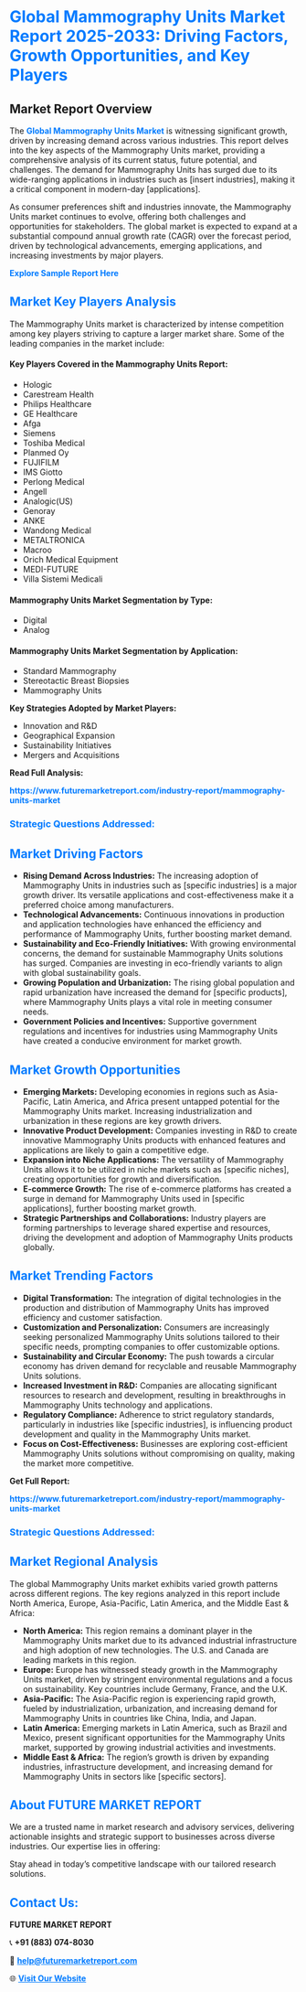 <h1 style="color: #007BFF;">Global Mammography Units Market Report 2025-2033: Driving Factors, Growth Opportunities, and Key Players</h1>

<section id="overview">
<h2>Market Report Overview</h2>
<p>The <a href="https://www.futuremarketreport.com/industry-report/mammography-units-market" style="color: #007BFF; text-decoration: none;"><strong>Global Mammography Units Market</strong></a> is witnessing significant growth, driven by increasing demand across various industries. This report delves into the key aspects of the Mammography Units market, providing a comprehensive analysis of its current status, future potential, and challenges. The demand for Mammography Units has surged due to its wide-ranging applications in industries such as [insert industries], making it a critical component in modern-day [applications].</p>
<p>As consumer preferences shift and industries innovate, the Mammography Units market continues to evolve, offering both challenges and opportunities for stakeholders. The global market is expected to expand at a substantial compound annual growth rate (CAGR) over the forecast period, driven by technological advancements, emerging applications, and increasing investments by major players.</p>
</section>

<section id="overview">
<p><a href="https://www.futuremarketreport.com/request-sample/reportId=125415" style="color: #007BFF; text-decoration: none;"><strong>Explore Sample Report Here</strong></a></p>
</section>

<section id="key-players">
<h2 style="color: #007BFF;">Market Key Players Analysis</h2>
<p>The Mammography Units market is characterized by intense competition among key players striving to capture a larger market share. Some of the leading companies in the market include:</p>
<h4>Key Players Covered in the Mammography Units Report:</h4>
<ul><li>Hologic</li><li>Carestream Health</li><li>Philips Healthcare</li><li>GE Healthcare</li><li>Afga</li><li>Siemens</li><li>Toshiba Medical</li><li>Planmed Oy</li><li>FUJIFILM</li><li>IMS Giotto</li><li>Perlong Medical</li><li>Angell</li><li>Analogic(US)</li><li>Genoray</li><li>ANKE</li><li>Wandong Medical</li><li>METALTRONICA</li><li>Macroo</li><li>Orich Medical Equipment</li><li>MEDI-FUTURE</li><li>Villa Sistemi Medicali</li></ul>
<h4>Mammography Units Market Segmentation by Type:</h4>
<ul><li>Digital</li><li>Analog</li></ul>

<h4>Mammography Units Market Segmentation by Application:</h4>
<ul><li>Standard Mammography</li><li>Stereotactic Breast Biopsies</li><li>Mammography Units</li></ul>
<p><strong>Key Strategies Adopted by Market Players:</strong></p>
<ul>
<li>Innovation and R&D</li>
<li>Geographical Expansion</li>
<li>Sustainability Initiatives</li>
<li>Mergers and Acquisitions</li>
</ul>
</section>

<section>
<p><strong>Read Full Analysis: </strong></p><a href="https://www.futuremarketreport.com/industry-report/mammography-units-market" style="color: #007BFF; text-decoration: none;"><strong>https://www.futuremarketreport.com/industry-report/mammography-units-market</strong></a>
<h3 style="color: #007BFF;">Strategic Questions Addressed:</h3>
</section>

<section id="driving-factors">
<h2 style="color: #007BFF;">Market Driving Factors</h2>
<ul>
<li><strong>Rising Demand Across Industries:</strong> The increasing adoption of Mammography Units in industries such as [specific industries] is a major growth driver. Its versatile applications and cost-effectiveness make it a preferred choice among manufacturers.</li>
<li><strong>Technological Advancements:</strong> Continuous innovations in production and application technologies have enhanced the efficiency and performance of Mammography Units, further boosting market demand.</li>
<li><strong>Sustainability and Eco-Friendly Initiatives:</strong> With growing environmental concerns, the demand for sustainable Mammography Units solutions has surged. Companies are investing in eco-friendly variants to align with global sustainability goals.</li>
<li><strong>Growing Population and Urbanization:</strong> The rising global population and rapid urbanization have increased the demand for [specific products], where Mammography Units plays a vital role in meeting consumer needs.</li>
<li><strong>Government Policies and Incentives:</strong> Supportive government regulations and incentives for industries using Mammography Units have created a conducive environment for market growth.</li>
</ul>
</section>

<section id="growth-opportunities">
<h2 style="color: #007BFF;">Market Growth Opportunities</h2>
<ul>
<li><strong>Emerging Markets:</strong> Developing economies in regions such as Asia-Pacific, Latin America, and Africa present untapped potential for the Mammography Units market. Increasing industrialization and urbanization in these regions are key growth drivers.</li>
<li><strong>Innovative Product Development:</strong> Companies investing in R&D to create innovative Mammography Units products with enhanced features and applications are likely to gain a competitive edge.</li>
<li><strong>Expansion into Niche Applications:</strong> The versatility of Mammography Units allows it to be utilized in niche markets such as [specific niches], creating opportunities for growth and diversification.</li>
<li><strong>E-commerce Growth:</strong> The rise of e-commerce platforms has created a surge in demand for Mammography Units used in [specific applications], further boosting market growth.</li>
<li><strong>Strategic Partnerships and Collaborations:</strong> Industry players are forming partnerships to leverage shared expertise and resources, driving the development and adoption of Mammography Units products globally.</li>
</ul>
</section>

<section id="trending-factors">
<h2 style="color: #007BFF;">Market Trending Factors</h2>
<ul>
<li><strong>Digital Transformation:</strong> The integration of digital technologies in the production and distribution of Mammography Units has improved efficiency and customer satisfaction.</li>
<li><strong>Customization and Personalization:</strong> Consumers are increasingly seeking personalized Mammography Units solutions tailored to their specific needs, prompting companies to offer customizable options.</li>
<li><strong>Sustainability and Circular Economy:</strong> The push towards a circular economy has driven demand for recyclable and reusable Mammography Units solutions.</li>
<li><strong>Increased Investment in R&D:</strong> Companies are allocating significant resources to research and development, resulting in breakthroughs in Mammography Units technology and applications.</li>
<li><strong>Regulatory Compliance:</strong> Adherence to strict regulatory standards, particularly in industries like [specific industries], is influencing product development and quality in the Mammography Units market.</li>
<li><strong>Focus on Cost-Effectiveness:</strong> Businesses are exploring cost-efficient Mammography Units solutions without compromising on quality, making the market more competitive.</li>
</ul>
</section>

<section>
<p><strong>Get Full Report: </strong></p><a href="https://www.futuremarketreport.com/industry-report/mammography-units-market" style="color: #007BFF; text-decoration: none;"><strong>https://www.futuremarketreport.com/industry-report/mammography-units-market</strong></a>
<h3 style="color: #007BFF;">Strategic Questions Addressed:</h3>
</section>


<section id="regional-analysis">
<h2 style="color: #007BFF;">Market Regional Analysis</h2>
<p>The global Mammography Units market exhibits varied growth patterns across different regions. The key regions analyzed in this report include North America, Europe, Asia-Pacific, Latin America, and the Middle East & Africa:</p>
<ul>
<li><strong>North America:</strong> This region remains a dominant player in the Mammography Units market due to its advanced industrial infrastructure and high adoption of new technologies. The U.S. and Canada are leading markets in this region.</li>
<li><strong>Europe:</strong> Europe has witnessed steady growth in the Mammography Units market, driven by stringent environmental regulations and a focus on sustainability. Key countries include Germany, France, and the U.K.</li>
<li><strong>Asia-Pacific:</strong> The Asia-Pacific region is experiencing rapid growth, fueled by industrialization, urbanization, and increasing demand for Mammography Units in countries like China, India, and Japan.</li>
<li><strong>Latin America:</strong> Emerging markets in Latin America, such as Brazil and Mexico, present significant opportunities for the Mammography Units market, supported by growing industrial activities and investments.</li>
<li><strong>Middle East & Africa:</strong> The region’s growth is driven by expanding industries, infrastructure development, and increasing demand for Mammography Units in sectors like [specific sectors].</li>
</ul>
</section>

<footer>
<h2 style="color: #007BFF;">About FUTURE MARKET REPORT</h2>
<p>We are a trusted name in market research and advisory services, delivering actionable insights and strategic support to businesses across diverse industries. Our expertise lies in offering:</p>

<p>Stay ahead in today’s competitive landscape with our tailored research solutions.</p>

<h2 style="color: #007BFF;">Contact Us:</h2>
<p><strong>FUTURE MARKET REPORT</strong></p>
<p>📞 <strong>+91 (883) 074-8030</strong></p>
<p>📧 <strong><a href="mailto:help@futuremarketreport.com" style="color: #007BFF;">help@futuremarketreport.com</a></strong></p>
<p>🌐 <strong><a href="https://www.futuremarketreport.com/" style="color: #007BFF;">Visit Our Website</a></strong></p>
</footer>